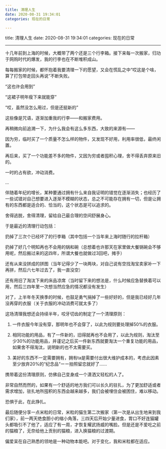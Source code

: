 ```yaml
---
title: 清理人生
date: 2020-08-31 19:34:01
categories: 现在的日常

---
```

title: 清理人生
date: 2020-08-31 19:34:01
categories: 现在的日常


---

十几年前到上海的时候，大概带了两个还是三个行李箱。接下来每一次搬家，归功于网购时代的爆发，我的行李也在不断堆积成山。

 每每搬家的时候，都怀抱着我要清理一下的愿望，又会在慌乱之中“哎这是个啥，算了打包带走回头再说”不断失败。

 

“这也许会用到”

“这裙子明年瘦下来就能穿”

“哎，虽然没怎么用过，但是还挺新的”

这些像是咒语，逐渐加重我的行李——和搬家费用。

 

再稍微向前追溯一下，为什么我会有这么多东西，大致的来源有——

因为穷，临时买了一个质量不怎么样的物件，又发现不好用，利用率很低，最终闲置。

再后来，买了一个功能差不多的物件，又因为穷或者囤积心理，舍不得丢弃原来旧的。

一时的占有欲，冲动消费。

...

 

伴随着年纪的增长，某种要通过拥有什么来自我证明的错觉在逐渐消失；也经历了一些试错对自己想要进入逐渐不模糊的状态，总之不可能存在拥有一切，但是让拥有的东西都是适合的、恰当的，这个状态是可以追求的。

 

舍得逃脱，舍得清理，留给自己最合理的空间舒展身心。

 

于是最近的清理行动包括：

扔掉了三次个已经坏了的行李箱（其中包括一个当年来上海时随行的拉杆箱）

扔掉了好几个明知再也不会用的锅和碗（总想着也许那天在家里做大餐锅碗会不够用呢，然后搬过来的这四年，所谓大餐也就做过3回吧，摊手）

还有从来没拼成的拼图（当年记得少了一块两块，对自己说有空找淘宝卖家补一下再拼，然后六七年过去了，我一直没空）

还有用旧了淘汰下来的床品凉席（当时留下来的想法是，什么时候应急替换着可以用，然后三四年里一次想当然应急的情况都没有发生）

对了，上半年冬天换季的时候，也鼓足勇气捐掉了一些好好的，但是我已经好几年没再穿的衣服（关于衣服的冲动消费可就太多了）

 

这场清理我想还会持续半年，咬牙切齿的制定了一个清理原则：

1. 一件衣服今年没有穿，那明年也不会穿了，以此为规则要处理掉50%的衣服。

2. 相同功能的用品，有了一件新的，旧得就再也不会用了，以此为规则，淘汰至少30%的功能用品，并谨记之后买一件新东西就要淘汰一个重复功能的用品，如果舍不得淘汰，说明新的也不太需要买。

3. 美好的东西不一定需要拥有，拥有ta是需要付出很大维护成本的，考虑此因素至少放弃20%的“纪念品“ーー拍照留恋就好了……

 

携带着这份清理原则，仿佛自己变身成一个潇洒又轻松的人了。

非常自然而然的，如果有一个舒适的地方我们可以长久的驻扎，为了更加舒适或者需求增加，驻扎地所囤积的东西会越来越多，我们会被埋住会被困住，难以移动。

恐惧于此，在此挣扎。

最后随便分享一点米粒的日常，米粒的猫生第二次搬家（第一次是从出生地来到我们家），前一两天绝食胆小的缩小角落，三四天后开始少量进食，胃口不好连猫罐头都吸引不了他了，适应了有一周，才恢复耀武扬威的嘴脸。但是还是不爱吃之前的猫粮了，无奈给他上贡别的猫粮，进入换猫粮的过渡期。

偏爱呆在自己熟悉的领地是一种动物本能吧。对于变化，我和米粒都在适应。